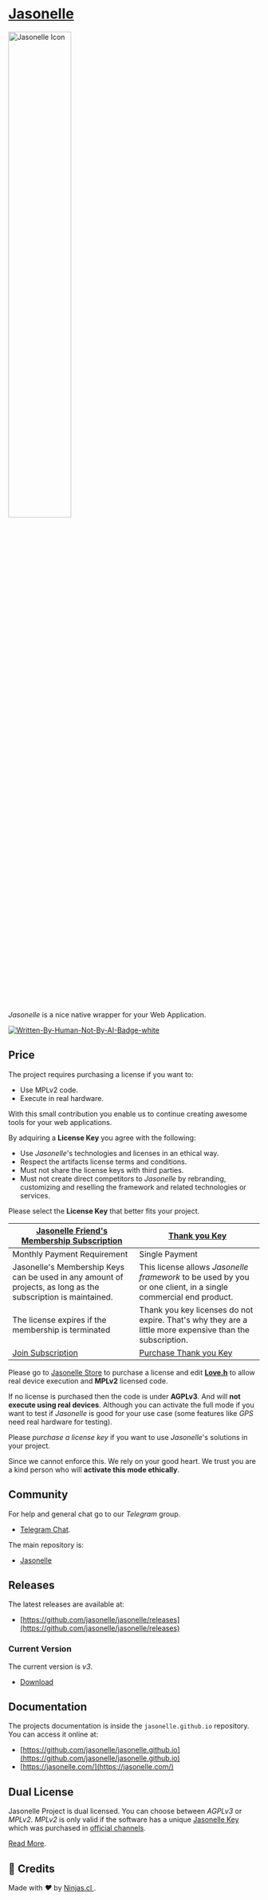 # [Jasonelle](https://github.com/jasonelle)


<img src="https://jasonelle.com/docs/jasonelle.png" style="width:50%;height:auto" title="Jasonelle Icon">

_Jasonelle_ is a nice native wrapper for your Web Application.

[![Written-By-Human-Not-By-AI-Badge-white](https://user-images.githubusercontent.com/292738/225699293-9a0a90cd-1a93-49cb-b105-c3cd27882499.svg)
](https://notbyai.fyi/)

## Price

The project requires purchasing a license if you want to:

- Use MPLv2 code.
- Execute in real hardware.

With this small contribution you enable us to continue creating awesome tools for your web applications.

By adquiring a **License Key** you agree with the following:

- Use _Jasonelle_'s technologies and licenses in an ethical way.
- Respect the artifacts license terms and conditions.
- Must not share the license keys with third parties.
- Must not create direct competitors to _Jasonelle_ by rebranding, customizing and reselling the framework and related technologies or services.

Please select the **License Key** that better fits your project.

| [Jasonelle Friend's Membership Subscription](https://jasonelle.gumroad.com/l/love) | [Thank you Key](https://jasonelle.gumroad.com/l/thanks)
|---|---|
| Monthly Payment Requirement | Single Payment
| Jasonelle's Membership Keys can be used in any amount of projects, as long as the subscription is maintained. | This license allows _Jasonelle framework_ to be used by you or one client, in a single commercial end product.
| The license expires if the membership is terminated | Thank you key licenses do not expire. That's why they are a little more expensive than the subscription.
| [Join Subscription](https://jasonelle.gumroad.com/l/love) | [Purchase Thank you Key](https://jasonelle.gumroad.com/l/thanks)


Please go to [Jasonelle Store](https://jasonelle.gumroad.com/) to purchase a license
and edit [**Love.h**](https://github.com/jasonelle/jasonelle/blob/main/sources/xcode/Jasonelle/Jasonelle/Jasonelle/Love.h) to allow real device execution and **MPLv2** licensed code.

If no license is purchased then the code is under **AGPLv3**. And will **not execute using real devices**. Although you can activate the full mode if you want to test if _Jasonelle_ is good for your use case (some features like _GPS_ need real hardware for testing).

Please *purchase a license key* if you want to use _Jasonelle_'s solutions in your project.

Since we cannot enforce this. We rely on your good heart. We trust you
are a kind person who will **activate this mode ethically**.


## Community

For help and general chat go to our _Telegram_ group.

- [Telegram Chat](https://t.me/jasonelle).

The main repository is:

- [Jasonelle](https://github.com/jasonelle)

## Releases

The latest releases are available at:

- [https://github.com/jasonelle/jasonelle/releases](https://github.com/jasonelle/jasonelle/releases)

### Current Version

The current version is *v3*.

- [Download](https://github.com/jasonelle/jasonelle/releases/latest)

## Documentation

The projects documentation is inside the `jasonelle.github.io` repository. You can access it online at:

- [https://github.com/jasonelle/jasonelle.github.io](https://github.com/jasonelle/jasonelle.github.io)
- [https://jasonelle.com/](https://jasonelle.com/)

## Dual License

Jasonelle Project is dual licensed. You can choose between _AGPLv3_ or _MPLv2_.
_MPLv2_ is only valid if the software has a unique [Jasonelle Key](https://jasonelle.gumroad.com/) which was purchased in [official channels](https://jasonelle.gumroad.com/).

[Read More](https://github.com/jasonelle/jasonelle/blob/main/LICENSE.adoc).

## 🤩 Credits

<p>
  Made with <i class="fa fa-heart">&#9829;</i> by
  <a href="https://ninjas.cl">
    Ninjas.cl
  </a>.
</p>
